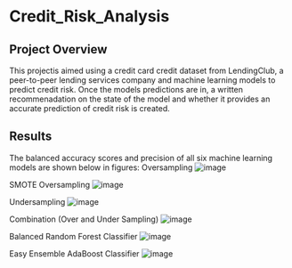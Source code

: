# Credit_Risk_Analysis

## Project Overview

This projectis aimed using a credit card credit dataset from LendingClub, a peer-to-peer lending services company and machine learning models to predict credit risk. Once the models predictions are in, a written recommenadation on the state of the model and whether it provides an accurate prediction of credit risk is created.


## Results 
The balanced accuracy scores and precision of all six machine learning models are shown below in figures: 
Oversampling 
![image](https://user-images.githubusercontent.com/85662949/137756355-2b8e93af-7b58-436c-a068-64b9eba3f1ae.png)


SMOTE Oversampling
![image](https://user-images.githubusercontent.com/85662949/137756298-5542f8a4-326c-4cbd-a9cf-e58bcd236b4e.png)


Undersampling 
![image](https://user-images.githubusercontent.com/85662949/137756204-da29aa06-5c42-423f-8b0d-5a6544352726.png)


Combination (Over and Under Sampling)
![image](https://user-images.githubusercontent.com/85662949/137756127-6b8f9f33-4070-43b3-baa6-e641bab8132b.png)


Balanced Random Forest Classifier 
![image](https://user-images.githubusercontent.com/85662949/137754969-5cffda34-52d1-4615-8471-22e4125fe1a0.png)


Easy Ensemble AdaBoost Classifier
![image](https://user-images.githubusercontent.com/85662949/137754861-30d4849b-8b44-4e01-bd6c-d4286069546a.png)

